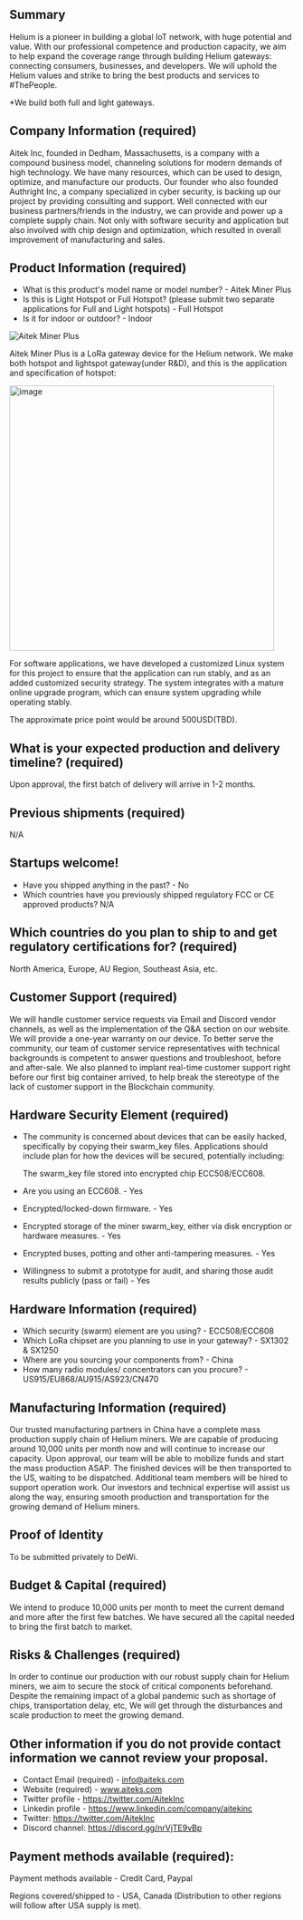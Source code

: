 
## Summary

Helium is a pioneer in building a global IoT network, with huge potential and value. With our professional competence and production capacity, we aim to help expand the coverage range through building Helium gateways: connecting consumers, businesses, and developers. We will uphold the Helium values and strike to bring the best products and services to #ThePeople.

*We build both full and light gateways.

## Company Information (required)


Aitek Inc, founded in Dedham, Massachusetts, is a company with a compound business model, channeling solutions for modern demands of high technology. We have many resources, which can be used to design, optimize, and manufacture our products. Our founder who also founded Authright Inc, a company specialized in cyber security, is backing up our project by providing consulting and support. Well connected with our business partners/friends in the industry, we can provide and power up a complete supply chain. Not only with software security and application but also involved with chip design and optimization, which resulted in overall improvement of manufacturing and sales.

## Product Information (required)
* What is this product's model name or model number?  -  Aitek Miner Plus
* Is this is Light Hotspot or Full Hotspot? (please submit two separate applications for Full and Light hotspots)  -  Full Hotspot
* Is it for indoor or outdoor?  -  Indoor


![Aitek Miner Plus](https://user-images.githubusercontent.com/93962690/147770897-57098526-723f-416d-b345-e74b44bc1f22.jpg)


Aitek Miner Plus is a LoRa gateway device for the Helium network. We make both hotspot and lightspot gateway(under R&D), and this is the application and specification of hotspot:



<img width="468" alt="image" src="https://user-images.githubusercontent.com/93962690/147770185-1ff2da99-718a-49ae-9cb2-0f3031987bd0.png">



For software applications, we have developed a customized Linux system for this project to ensure that the application can run stably, and as an added customized security strategy. The system integrates with a mature online upgrade program, which can ensure system upgrading while operating stably.

The approximate price point would be around 500USD(TBD).



## What is your expected production and delivery timeline? (required)

Upon approval, the first batch of delivery will arrive in 1-2 months.

## Previous shipments (required)
N/A
## Startups welcome! 
* Have you shipped anything in the past? - No
* Which countries have you previously shipped regulatory FCC or CE approved products?  N/A

## Which countries do you plan to ship to and get regulatory certifications for? (required)
North America, Europe, AU Region, Southeast Asia, etc.

## Customer Support (required)


We will handle customer service requests via Email and Discord vendor channels, as well as the implementation of the Q&A section on our website. We will provide a one-year warranty on our device. To better serve the community, our team of customer service representatives with technical backgrounds is competent to answer questions and troubleshoot, before and after-sale. We also planned to implant real-time customer support right before our first big container arrived, to help break the stereotype of the lack of customer support in the Blockchain community. 


## Hardware Security Element (required)
* The community is concerned about devices that can be easily hacked, specifically by copying their swarm_key files. Applications should include plan for how the devices will be secured, potentially including:  

  The swarm_key file stored into encrypted chip ECC508/ECC608.

* Are you using an ECC608. - Yes 
* Encrypted/locked-down firmware. - Yes
* Encrypted storage of the miner swarm_key, either via disk encryption or hardware measures. - Yes 
* Encrypted buses, potting and other anti-tampering measures. - Yes
* Willingness to submit a prototype for audit, and sharing those audit results publicly (pass or fail) - Yes 

## Hardware Information (required)

*  Which security (swarm) element are you using? - ECC508/ECC608
* Which LoRa chipset are you planning to use in your gateway?   -  SX1302 & SX1250
* Where are you sourcing your components from?  - China
* How many radio modules/ concentrators can you procure?  - US915/EU868/AU915/AS923/CN470

## Manufacturing Information (required)

Our trusted manufacturing partners in China have a complete mass production supply chain of Helium miners. We are capable of producing around 10,000 units per month now and will continue to increase our capacity.
Upon approval, our team will be able to mobilize funds and start the mass production ASAP. The finished devices will be then transported to the US, waiting to be dispatched. Additional team members will be hired to support operation work. Our investors and technical expertise will assist us along the way, ensuring smooth production and transportation for the growing demand of Helium miners.

## Proof of Identity

To be submitted privately to DeWi.

## Budget & Capital (required)

We intend to produce 10,000 units per month to meet the current demand and more after the first few batches. We have secured all the capital needed to bring the first batch to market.

## Risks & Challenges (required)

In order to continue our production with our robust supply chain for Helium miners, we aim to secure the stock of critical components beforehand. Despite the remaining impact of a global pandemic such as shortage of chips, transportation delay, etc, We will get through the disturbances and scale production to meet the growing demand.

## Other information if you do not provide contact information we cannot review your proposal.

* Contact Email (required) -  info@aiteks.com
* Website (required) - www.aiteks.com
* Twitter profile - https://twitter.com/AitekInc 
* Linkedin profile - https://www.linkedin.com/company/aitekinc 
* Twitter:  https://twitter.com/AitekInc 
* Discord channel:  https://discord.gg/nrVjTE9vBp 


## Payment methods available (required):

Payment methods available - Credit Card, Paypal


Regions covered/shipped to - USA, Canada (Distribution to other regions will follow after USA supply is met).


